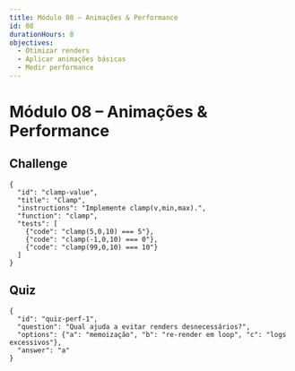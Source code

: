```yaml
---
title: Módulo 08 – Animações & Performance
id: 08
durationHours: 8
objectives:
  - Otimizar renders
  - Aplicar animações básicas
  - Medir performance
---
```


# Módulo 08 – Animações & Performance

## Challenge
```challenge
{
  "id": "clamp-value",
  "title": "Clamp",
  "instructions": "Implemente clamp(v,min,max).",
  "function": "clamp",
  "tests": [
    {"code": "clamp(5,0,10) === 5"},
    {"code": "clamp(-1,0,10) === 0"},
    {"code": "clamp(99,0,10) === 10"}
  ]
}
```

## Quiz
```quiz
{
  "id": "quiz-perf-1",
  "question": "Qual ajuda a evitar renders desnecessários?",
  "options": {"a": "memoização", "b": "re-render em loop", "c": "logs excessivos"},
  "answer": "a"
}
```
